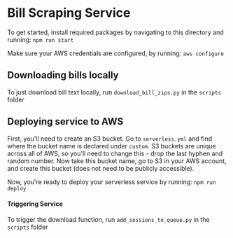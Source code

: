 # Bill Scraping Service

To get started, install required packages by navigating to this directory and running:
```npm run start```

Make sure your AWS credentials are configured, by running:
```aws configure```

## Downloading bills locally

To just download bill text locally, run ```download_bill_zips.py``` in the ```scripts``` folder

## Deploying service to AWS

First, you'll need to create an S3 bucket. 
Go to ```serverless.yml``` and find where the bucket name is declared under ```custom```.
S3 buckets are unique across all of AWS, so you'll need to change this - drop the last hyphen and random number.
Now take this bucket name, go to S3 in your AWS account, and create this bucket (does not need to be publicly accessible).

Now, you're ready to deploy your serverless service by running:
```npm run deploy```

#### Triggering Service

To trigger the download function, run ```add_sessions_to_queue.py``` in the ```scripts``` folder
